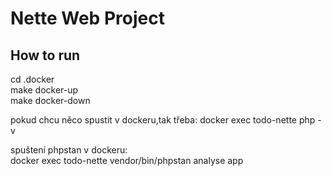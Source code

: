 Nette Web Project
=================

How to run
------------
cd .docker  
make docker-up  
make docker-down  

pokud chcu něco spustit v dockeru,tak třeba: docker exec todo-nette php -v

spuštení phpstan v dockeru:  
docker exec todo-nette vendor/bin/phpstan analyse app

